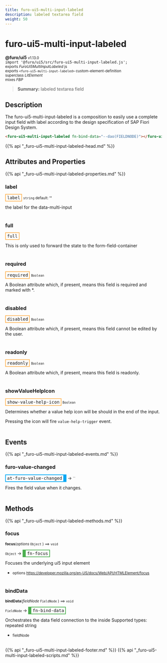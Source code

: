 ```yaml
---
title: furo-ui5-multi-input-labeled
description: labeled textarea field
weight: 50
---
```


# furo-ui5-multi-input-labeled
**@furo/ui5** <small>v1.13.0</small>
<br>`import '@furo/ui5/src/furo-ui5-multi-input-labeled.js';`<small>
<br>exports *FuroUi5MultiInputLabeled* js
<br>exports `<furo-ui5-multi-input-labeled>` custom-element-definition
<br>superclass *LitElement*
<br> mixes *FBP*</small>

> **Summary:** labeled textarea field

## Description

The furo-ui5-multi-input-labeled is a composition to easily use a complete input field with label according
to the design specification of SAP Fiori Design System.

```html
<furo-ui5-multi-input-labeled fn-bind-data="--dao(FIELDNODE)"></furo-ui5-multi-input-labeled>
```

{{% api "_furo-ui5-multi-input-labeled-head.md" %}}

## Attributes and Properties
{{% api "_furo-ui5-multi-input-labeled-properties.md" %}}






### **label**

<span  style="border-width:2px; border-style: solid;border-color:  rgb(255, 182, 91);font-family:monospace; padding:2px 4px;">label</span>
<small>`string` default: **&#39;&#39;**</small>

the label for the data-multi-input
<br><br>

### **full**

<span  style="border-width:2px; border-style: solid;border-color:  rgb(255, 182, 91);font-family:monospace; padding:2px 4px;">full</span>
</small>

This is only used to forward the state to the form-field-container
<br><br>

### **required**

<span  style="border-width:2px; border-style: solid;border-color:  rgb(255, 182, 91);font-family:monospace; padding:2px 4px;">required</span>
<small>`Boolean` </small>

A Boolean attribute which, if present, means this field is required and marked with *.
<br><br>

### **disabled**

<span  style="border-width:2px; border-style: solid;border-color:  rgb(255, 182, 91);font-family:monospace; padding:2px 4px;">disabled</span>
<small>`Boolean` </small>

A Boolean attribute which, if present, means this field cannot be edited by the user.
<br><br>

### **readonly**

<span  style="border-width:2px; border-style: solid;border-color:  rgb(255, 182, 91);font-family:monospace; padding:2px 4px;">readonly</span>
<small>`Boolean` </small>

A Boolean attribute which, if present, means this field is readonly.
<br><br>

### **showValueHelpIcon**

<span  style="border-width:2px; border-style: solid;border-color:  rgb(255, 182, 91);font-family:monospace; padding:2px 4px;">show-value-help-icon</span>
<small>`Boolean` </small>

Determines whether a value help icon will be should in the end of the input.

Pressing the icon will fire `value-help-trigger` event.
<br><br>
## Events
{{% api "_furo-ui5-multi-input-labeled-events.md" %}}

### **furo-value-changed**
<span  style="border-width:2px 10px 2px 2px; border-style: solid;border-color:  rgb(2, 168, 244);font-family:monospace; padding:2px 4px;">at-furo-value-changed</span>
→ <small>``</small>

Fires the field value when it changes.
<br><br>

## Methods
{{% api "_furo-ui5-multi-input-labeled-methods.md" %}}



### **focus**
<small>**focus**(*options* `Object` ) ⟹ `void`</small>

<small>`Object` </small> →
<span  style="border-width:2px 2px 2px 10px; border-style: solid;border-color:  rgb(76, 175, 80);font-family:monospace; padding:2px 4px;">fn-focus</span>

Focuses the underlying ui5 input element

- <small>options https://developer.mozilla.org/en-US/docs/Web/API/HTMLElement/focus</small>
<br><br>

### **bindData**
<small>**bindData**(*fieldNode* `FieldNode` ) ⟹ `void`</small>

<small>`FieldNode` </small> →
<span  style="border-width:2px 2px 2px 10px; border-style: solid;border-color:  rgb(76, 175, 80);font-family:monospace; padding:2px 4px;">fn-bind-data</span>

Orchestrates the data field connection to the inside
Supported types: repeated string

- <small>fieldNode </small>
<br><br>










{{% api "_furo-ui5-multi-input-labeled-footer.md" %}}
{{% api "_furo-ui5-multi-input-labeled-scripts.md" %}}
